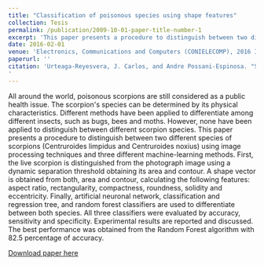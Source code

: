 ```yaml
---
title: "Classification of poisonous species using shape features"
collection: Tesis
permalink: /publication/2009-10-01-paper-title-number-1
excerpt: 'This paper presents a procedure to distinguish between two different species of scorpions using image processing techniques and three different machine-learning methods.'
date: 2016-02-01
venue: 'Electronics, Communications and Computers (CONIELECOMP), 2016 International Conference '
paperurl: ''
citation: 'Urteaga-Reyesvera, J. Carlos, and Andre Possani-Espinosa. "Scorpions: Classification of poisonous species using shape features." Electronics, Communications and Computers (CONIELECOMP), 2016 International Conference on. IEEE, 2016.
'
---
```


All around the world, poisonous scorpions are still considered as a public health issue. The scorpion's species can be determined by its physical characteristics. Different methods have been applied to differentiate among different insects, such as bugs, bees and moths. However, none have been applied to distinguish between different scorpion species. This paper presents a procedure to distinguish between two different species of scorpions (Centruroides limpidus and Centruroides noxius) using image processing techniques and three different machine-learning methods. First, the live scorpion is distinguished from the photograph image using a dynamic separation threshold obtaining its area and contour. A shape vector is obtained from both, area and contour, calculating the following features: aspect ratio, rectangularity, compactness, roundness, solidity and eccentricity. Finally, artificial neuronal network, classification and regression tree, and random forest classifiers are used to differentiate between both species. All three classifiers were evaluated by accuracy, sensitivity and specificity. Experimental results are reported and discussed. The best performance was obtained from the Random Forest algorithm with 82.5 percentage of accuracy.

[Download paper here](https://www.researchgate.net/profile/J_Carlos_Urteaga-Reyesvera/publication/299437837_Scorpions_Classification_of_poisonous_species_using_shape_features/links/586e6b5b08ae6eb871bcfe38.pdf)

